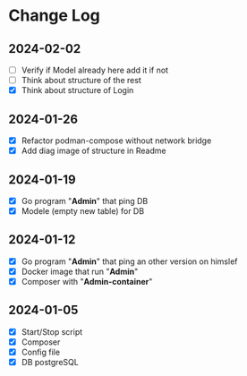 # Change Log

## 2024-02-02

- [ ] Verify if Model already here add it if not
- [ ] Think about structure of the rest
- [x] Think about structure of Login

## 2024-01-26

- [x] Refactor podman-compose without network bridge
- [x] Add diag image of structure in Readme

## 2024-01-19

- [x] Go program "**Admin**" that ping DB
- [x] Modele (empty new table) for DB

## 2024-01-12

- [x] Go program "**Admin**" that ping an other version on himslef
- [x] Docker image that run "**Admin**"  
- [x] Composer with "**Admin-container**"

## 2024-01-05

- [x] Start/Stop script
- [x] Composer
- [x] Config file
- [x] DB postgreSQL